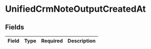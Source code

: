 # UnifiedCrmNoteOutputCreatedAt


## Fields

| Field       | Type        | Required    | Description |
| ----------- | ----------- | ----------- | ----------- |